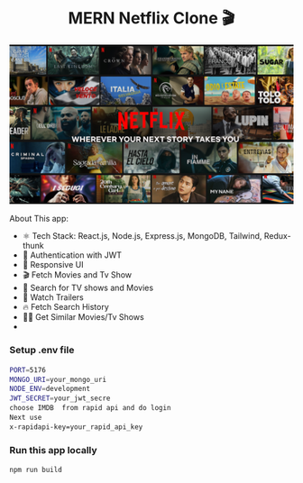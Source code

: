 <h1 align="center">MERN Netflix Clone 🎬</h1>

![Demo App](/frontend/public/Netflix-Cover.png)

About This app:

-   ⚛️ Tech Stack: React.js, Node.js, Express.js, MongoDB, Tailwind, Redux-thunk
-   🔐 Authentication with JWT
-   📱 Responsive UI
-   🎬 Fetch Movies and Tv Show
-   🔎 Search for TV shows and Movies
-   🎥 Watch Trailers
-   🔥 Fetch Search History
-   🐱‍👤 Get Similar Movies/Tv Shows
-  



### Setup .env file

```bash
PORT=5176
MONGO_URI=your_mongo_uri
NODE_ENV=development
JWT_SECRET=your_jwt_secre
choose IMDB  from rapid api and do login
Next use
x-rapidapi-key=your_rapid_api_key
```

### Run this app locally

```shell
npm run build
```





